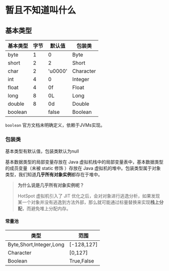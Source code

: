 # 暂且不知道叫什么

## 基本类型

| 基本类型 | 字节 | 默认值  | 包装类    |
| -------- | ---- | ------- | --------- |
| byte     | 1    | 0       | Byte      |
| short    | 2    | 2       | Short     |
| char     | 2    | 'u0000' | Character |
| int      | 4    | 0       | Integer   |
| float    | 4    | 0f      | Float     |
| long     | 8    | 0L      | Long      |
| double   | 8    | 0d      | Double    |
| boolean  |      | false   | Boolean   |

`boolean` 官方文档未明确定义，依赖于JVMs实现。

### 包装类

基本类型有默认值，包装类默认为null

基本数据类型的局部变量存放在 Java 虚拟机栈中的局部变量表中，基本数据类型的成员变量（未被 static 修饰 ）存放在 Java 虚拟机的堆中。包装类型属于对象类型，我们知道**几乎所有对象实例**都存在于堆中。

> **为什么说是几乎所有对象实例呢？** 
>
> HotSpot 虚拟机引入了 JIT 优化之后，会对对象进行逃逸分析，如果发现某一个对象并没有逃逸到方法外部，那么就可能通过标量替换来实现**栈上分配**，而避免堆上分配内存。

#### 常量池

| 类型                    | 范围       |
| ----------------------- | ---------- |
| Byte,Short,Integer,Long | [-128,127] |
| Character               | [0,127]    |
| Boolean                 | True,False |

